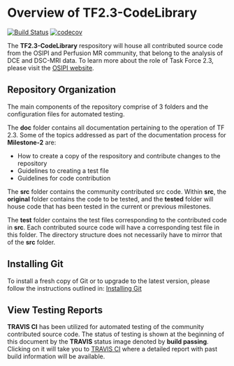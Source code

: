 # Overview of TF2.3-CodeLibrary

[![Build Status](https://travis-ci.com/OSIPI/TF2.3-CodeLibrary.svg?token=gKUxg5qhLHFRNjKTZy8a&branch=Milestone-2)](https://travis-ci.com/OSIPI/TF2.3-CodeLibrary) 
[![codecov](https://codecov.io/gh/OSIPI/TF2.3-CodeLibrary/branch/Milestone-2/graph/badge.svg?token=ZR3RPV8Y0B)](undefined)

The **TF2.3-CodeLibrary** respository will house all contributed source code from the OSIPI and Perfusion MR community, that belong to the analysis of DCE and DSC-MRI data. To learn more about the role of Task Force 2.3, please visit the [OSIPI website](https://www.osipi.org/task-force-2-3/).

## Repository Organization

The main components of the repository comprise of 3 folders and the configuration files for automated testing. 

The **doc** folder contains all documentation pertaining to the operation of TF 2.3. Some of the topics addressed as part of the documentation process for **Milestone-2** are:

*   How to create a copy of the respository and contribute changes to the repository
*   Guidelines to creating a test file
*   Guidelines for code contribution

The **src** folder contains the community contributed src code. Within **src**, the **original** folder contains the code to be tested, and the **tested** folder will house code that has been tested in the current or previous milestones.

The **test** folder contains the test files corresponding to the contributed code in **src**. Each contributed source code will have a corresponding test file in this folder. The directory structure does not necessarily have to mirror that of the **src** folder. 

## Installing Git
To install a fresh copy of Git or to upgrade to the latest version, please follow the instructions outlined in: [Installing Git](https://git-scm.com/book/en/v2/Getting-Started-Installing-Git)

## View Testing Reports

**TRAVIS CI** has been utilized for automated testing of the community contributed source code. The status of testing is shown at the beginning of this document by the **TRAVIS** status image denoted by **build passing**. Clicking on it will take you to [TRAVIS CI](https://travis-ci.com/OSIPI/TF2.3-CodeLibrary) where a detailed report with past build information will be available. 
